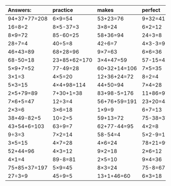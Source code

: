 | Answers: | practice | makes | perfect | ! |
| :--- | :--- | :--- | :--- | :--- |
| 94+37+77=208 | 6×9=54 | 53+23=76 | 9+32=41 | 2×4=8 | 
| 16÷8=2 | 8×5-37=3 | 3×8=24 | 6×2=12 | 5×6=30 | 
| 8×9=72 | 85-60=25 | 58+36=94 | 24÷3=8 | 55+35+16=106 | 
| 28÷7=4 | 40÷5=8 | 42÷6=7 | 4×3-3=9 | 54-16=38 | 
| 46+43=89 | 68+28=96 | 9×7=63 | 6×6=36 | 4×9=36 | 
| 68-50=18 | 23+85+62=170 | 3×4+47=59 | 57-15=42 | 3×4-10=2 | 
| 5×9+7=52 | 77-49=28 | 60+32+14=106 | 7×5=35 | 21+75=96 | 
| 3×1=3 | 4×5=20 | 12+36+24=72 | 8÷2=4 | 7×3=21 | 
| 5×3=15 | 4×4+98=114 | 44+50=94 | 7×4=28 | 9×6=54 | 
| 2×5+79=89 | 7+30+1=38 | 83+98-5=176 | 11+86=97 | 30÷6=5 | 
| 7×6+5=47 | 12÷3=4 | 56+76+59=191 | 23+20=43 | 5×2-1=9 | 
| 2×3=6 | 3×6=18 | 1×9=9 | 6+7=13 | 86-35=51 | 
| 38+49-82=5 | 10÷2=5 | 59+13=72 | 75-38=37 | 3×3-8=1 | 
| 43+54+6=103 | 63÷9=7 | 62+77-44=95 | 4×2=8 | 9×9=81 | 
| 9÷3=3 | 7×2=14 | 58-54=4 | 5×2-9=1 | 5×7+56=91 | 
| 3×5=15 | 4×7=28 | 4×6=24 | 78+21=99 | 74+4+84=162 | 
| 52+44=96 | 4×3=12 | 9×2=18 | 2×6=12 | 8×7=56 | 
| 4×1=4 | 89-8=81 | 2×5=10 | 9×4=36 | 24÷6=4 | 
| 75+85+37=197 | 5×9=45 | 8×3=24 | 75-8=67 | 7×9=63 | 
| 27÷3=9 | 45÷9=5 | 13+1+46=60 | 6×3=18 | 5+82=87 | 
